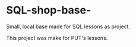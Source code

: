 # SQL-shop-base-
Small, local base made for SQL lessons as project.

This project was make for PUT's lessons. 
